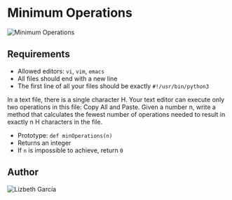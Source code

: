 # Minimum Operations
![Minimum Operations]()

## Requirements
- Allowed editors: `vi`, `vim`, `emacs`
- All files should end with a new line
- The first line of all your files should be exactly `#!/usr/bin/python3`

In a text file, there is a single character H. Your text editor can execute only two operations in this file: Copy All and Paste. Given a number n, write a method that calculates the fewest number of operations needed to result in exactly n H characters in the file.

- Prototype: `def minOperations(n)`
- Returns an integer
- If `n` is impossible to achieve, return `0`

## Author
![Lizbeth García](www.linkedin.com/in/lizzgarleb)

